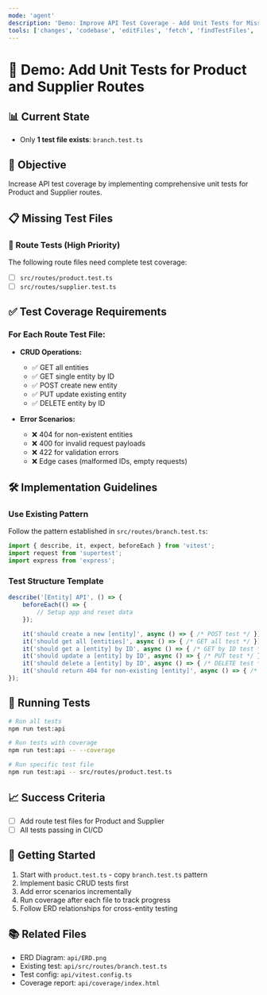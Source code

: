 ```yaml
---
mode: 'agent'
description: 'Demo: Improve API Test Coverage - Add Unit Tests for Missing Routes.'
tools: ['changes', 'codebase', 'editFiles', 'fetch', 'findTestFiles', 'githubRepo', 'problems', 'runCommands', 'runTasks', 'search', 'terminalLastCommand', 'testFailure', 'usages', 'playwright', 'github', 'Azure MCP Server']
---
```

# 🧪 Demo: Add Unit Tests for Product and Supplier Routes

## 📊 Current State
- Only **1 test file exists**: `branch.test.ts`

## 🎯 Objective
Increase API test coverage by implementing comprehensive unit tests for Product and Supplier routes.

## 📋 Missing Test Files

### 🔗 Route Tests (High Priority)
The following route files need complete test coverage:

- [ ] `src/routes/product.test.ts`
- [ ] `src/routes/supplier.test.ts`

## ✅ Test Coverage Requirements

### For Each Route Test File:
- **CRUD Operations:**
  - ✅ GET all entities
  - ✅ GET single entity by ID
  - ✅ POST create new entity
  - ✅ PUT update existing entity
  - ✅ DELETE entity by ID

- **Error Scenarios:**
  - ❌ 404 for non-existent entities
  - ❌ 400 for invalid request payloads
  - ❌ 422 for validation errors
  - ❌ Edge cases (malformed IDs, empty requests)

## 🛠️ Implementation Guidelines

### Use Existing Pattern
Follow the pattern established in `src/routes/branch.test.ts`:
```typescript
import { describe, it, expect, beforeEach } from 'vitest';
import request from 'supertest';
import express from 'express';
```

### Test Structure Template
```typescript
describe('[Entity] API', () => {
    beforeEach(() => {
        // Setup app and reset data
    });

    it('should create a new [entity]', async () => { /* POST test */ });
    it('should get all [entities]', async () => { /* GET all test */ });
    it('should get a [entity] by ID', async () => { /* GET by ID test */ });
    it('should update a [entity] by ID', async () => { /* PUT test */ });
    it('should delete a [entity] by ID', async () => { /* DELETE test */ });
    it('should return 404 for non-existing [entity]', async () => { /* Error test */ });
});
```

## 🔧 Running Tests

```bash
# Run all tests
npm run test:api

# Run tests with coverage
npm run test:api -- --coverage

# Run specific test file
npm run test:api -- src/routes/product.test.ts
```

## 📈 Success Criteria
- [ ] Add route test files for Product and Supplier
- [ ] All tests passing in CI/CD

## 🚀 Getting Started
1. Start with `product.test.ts` - copy `branch.test.ts` pattern
2. Implement basic CRUD tests first
3. Add error scenarios incrementally
4. Run coverage after each file to track progress
5. Follow ERD relationships for cross-entity testing

## 📚 Related Files
- ERD Diagram: `api/ERD.png`
- Existing test: `api/src/routes/branch.test.ts`
- Test config: `api/vitest.config.ts`
- Coverage report: `api/coverage/index.html`